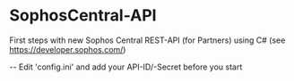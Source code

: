 # SophosCentral-API
First steps with new Sophos Central REST-API (for Partners) using C# (see https://developer.sophos.com/)

-- Edit 'config.ini' and add your API-ID/-Secret before you start
